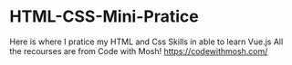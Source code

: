 # HTML-CSS-Mini-Pratice
 Here is where I pratice my HTML and Css Skills in able to learn Vue.js
 All the recourses are from Code with Mosh! https://codewithmosh.com/
